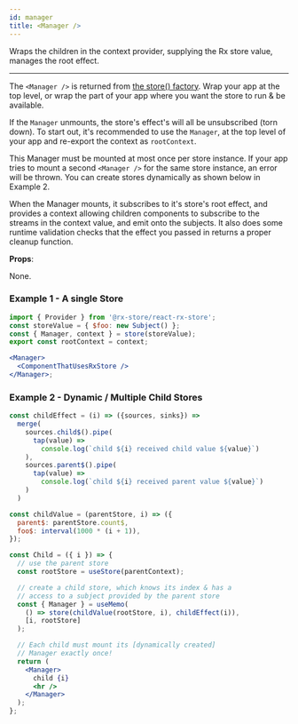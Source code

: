```yaml
---
id: manager
title: <Manager />
---
```


Wraps the children in the context provider, supplying
the Rx store value, manages the root effect.

---

The `<Manager />` is returned from [the store() factory](./store). Wrap your app at the top level, or wrap the part of your app where you want the store to run & be available.

If the `Manager` unmounts, the store's effect's will all be unsubscribed (torn down). To start out, it's recommended to use the `Manager`, at the top level of your app and re-export the context as `rootContext`.

This Manager must be mounted at most once per store instance. If your app tries to mount a second `<Manager />` for the same store instance, an error will be thrown. You can create stores dynamically as shown below in Example 2.

When the Manager mounts, it subscribes to it's store's root effect, and provides a context
allowing children components to subscribe to the streams in the
context value, and emit onto the subjects. It also does some runtime validation checks that the effect you passed in returns a proper cleanup function.

**Props**:

None.

### Example 1 - A single Store

```jsx
import { Provider } from '@rx-store/react-rx-store';
const storeValue = { $foo: new Subject() };
const { Manager, context } = store(storeValue);
export const rootContext = context;

<Manager>
  <ComponentThatUsesRxStore />
</Manager>;
```

### Example 2 - Dynamic / Multiple Child Stores

```jsx
const childEffect = (i) => ({sources, sinks}) =>
  merge(
    sources.child$().pipe(
      tap(value) =>
        console.log(`child ${i} received child value ${value}`)
    ),
    sources.parent$().pipe(
      tap(value) =>
        console.log(`child ${i} received parent value ${value}`)
    )
  )

const childValue = (parentStore, i) => ({
  parent$: parentStore.count$,
  foo$: interval(1000 * (i + 1)),
});

const Child = ({ i }) => {
  // use the parent store
  const rootStore = useStore(parentContext);

  // create a child store, which knows its index & has a
  // access to a subject provided by the parent store
  const { Manager } = useMemo(
    () => store(childValue(rootStore, i), childEffect(i)),
    [i, rootStore]
  );

  // Each child must mount its [dynamically created]
  // Manager exactly once!
  return (
    <Manager>
      child {i}
      <hr />
    </Manager>
  );
};
```

